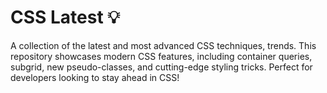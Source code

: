 # CSS Latest 💡
A collection of the latest and most advanced CSS techniques, trends. This repository showcases modern CSS features, including container queries, subgrid, new pseudo-classes, and cutting-edge styling tricks. Perfect for developers looking to stay ahead in CSS!
